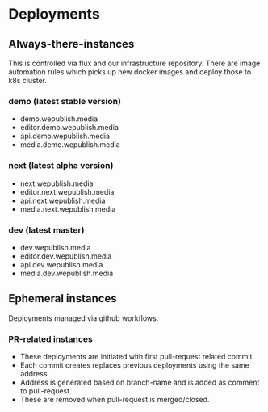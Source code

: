 # Deployments


## Always-there-instances
This is controlled via flux and our infrastructure repository. There are image automation rules which picks up new docker images and deploy those to k8s cluster.
### demo (latest stable version)
- demo.wepublish.media
- editor.demo.wepublish.media
- api.demo.wepublish.media
- media.demo.wepublish.media 
### next (latest alpha version)
- next.wepublish.media
- editor.next.wepublish.media
- api.next.wepublish.media
- media.next.wepublish.media
### dev (latest master)
- dev.wepublish.media
- editor.dev.wepublish.media
- api.dev.wepublish.media
- media.dev.wepublish.media

## Ephemeral instances
Deployments managed via github workflows.
 
### PR-related instances
- These deployments are initiated with first pull-request related commit.
- Each commit creates replaces previous deployments using the same address.
- Address is generated based on branch-name and is added as comment to pull-request.
- These are removed when pull-request is merged/closed.
